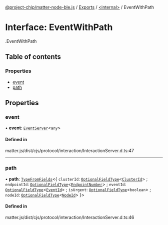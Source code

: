 [@project-chip/matter-node-ble.js](../README.md) / [Exports](../modules.md) / [<internal\>](../modules/internal_.md) / EventWithPath

# Interface: EventWithPath

[<internal>](../modules/internal_.md).EventWithPath

## Table of contents

### Properties

- [event](internal_.EventWithPath.md#event)
- [path](internal_.EventWithPath.md#path)

## Properties

### event

• **event**: [`EventServer`](../classes/internal_.EventServer.md)<`any`\>

#### Defined in

matter.js/dist/cjs/protocol/interaction/InteractionServer.d.ts:47

___

### path

• **path**: [`TypeFromFields`](../modules/internal_.md#typefromfields)<{ `clusterId`: [`OptionalFieldType`](internal_.OptionalFieldType.md)<[`ClusterId`](../modules/internal_.md#clusterid)\> ; `endpointId`: [`OptionalFieldType`](internal_.OptionalFieldType.md)<[`EndpointNumber`](../modules/internal_.md#endpointnumber)\> ; `eventId`: [`OptionalFieldType`](internal_.OptionalFieldType.md)<[`EventId`](../modules/internal_.md#eventid)\> ; `isUrgent`: [`OptionalFieldType`](internal_.OptionalFieldType.md)<`boolean`\> ; `nodeId`: [`OptionalFieldType`](internal_.OptionalFieldType.md)<[`NodeId`](../modules/internal_.md#nodeid)\>  }\>

#### Defined in

matter.js/dist/cjs/protocol/interaction/InteractionServer.d.ts:46
